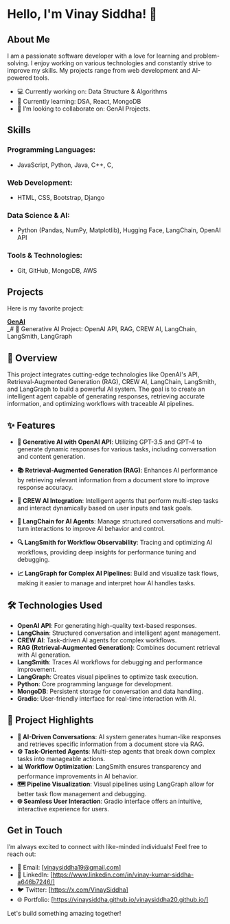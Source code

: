 # Hello, I'm Vinay Siddha! 👋

## About Me

I am a passionate software developer with a love for learning and problem-solving. I enjoy working on various technologies and constantly strive to improve my skills. My projects range from web development and AI-powered tools.

- 💻 Currently working on: Data Structure & Algorithms
- 🌱 Currently learning: DSA, React, MongoDB
- 🔭 I’m looking to collaborate on: GenAI Projects.

## Skills

### Programming Languages:
- JavaScript, Python, Java, C++, C,

### Web Development:
- HTML, CSS, Bootstrap, Django

### Data Science & AI:
- Python (Pandas, NumPy, Matplotlib), Hugging Face, LangChain, OpenAI API

### Tools & Technologies:
- Git, GitHub, MongoDB, AWS

## Projects

Here is my favorite project:

**[GenAI](https://github.com/VinaySiddha/GenAI)**  
  _# 🚀 Generative AI Project: OpenAI API, RAG, CREW AI, LangChain, LangSmith, LangGraph

## 🌟 Overview

This project integrates cutting-edge technologies like OpenAI's API, Retrieval-Augmented Generation (RAG), CREW AI, LangChain, LangSmith, and LangGraph to build a powerful AI system. The goal is to create an intelligent agent capable of generating responses, retrieving accurate information, and optimizing workflows with traceable AI pipelines.

## ✨ Features

- **🤖 Generative AI with OpenAI API**: Utilizing GPT-3.5 and GPT-4 to generate dynamic responses for various tasks, including conversation and content generation.
  
- **📚 Retrieval-Augmented Generation (RAG)**: Enhances AI performance by retrieving relevant information from a document store to improve response accuracy.

- **🧠 CREW AI Integration**: Intelligent agents that perform multi-step tasks and interact dynamically based on user inputs and task goals.

- **🔗 LangChain for AI Agents**: Manage structured conversations and multi-turn interactions to improve AI behavior and control.

- **🔍 LangSmith for Workflow Observability**: Tracing and optimizing AI workflows, providing deep insights for performance tuning and debugging.

- **📈 LangGraph for Complex AI Pipelines**: Build and visualize task flows, making it easier to manage and interpret how AI handles tasks.

## 🛠️ Technologies Used

- **OpenAI API**: For generating high-quality text-based responses.
- **LangChain**: Structured conversation and intelligent agent management.
- **CREW AI**: Task-driven AI agents for complex workflows.
- **RAG (Retrieval-Augmented Generation)**: Combines document retrieval with AI generation.
- **LangSmith**: Traces AI workflows for debugging and performance improvement.
- **LangGraph**: Creates visual pipelines to optimize task execution.
- **Python**: Core programming language for development.
- **MongoDB**: Persistent storage for conversation and data handling.
- **Gradio**: User-friendly interface for real-time interaction with AI.

## 🎯 Project Highlights

- **💬 AI-Driven Conversations**: AI system generates human-like responses and retrieves specific information from a document store via RAG.
- **⚙️ Task-Oriented Agents**: Multi-step agents that break down complex tasks into manageable actions.
- **📊 Workflow Optimization**: LangSmith ensures transparency and performance improvements in AI behavior.
- **🗺️ Pipeline Visualization**: Visual pipelines using LangGraph allow for better task flow management and debugging.
- **🌐 Seamless User Interaction**: Gradio interface offers an intuitive, interactive experience for users.


## Get in Touch

I’m always excited to connect with like-minded individuals! Feel free to reach out:

- 📧 Email: [vinaysiddha19@gmail.com]
- 💼 LinkedIn: [https://www.linkedin.com/in/vinay-kumar-siddha-a646b7246/]
- 🐦 Twitter: [https://x.com/VinaySiddha]
- 🌐 Portfolio: [https://vinaysiddha.github.io/vinaysiddha20.github.io/]

Let's build something amazing together!
